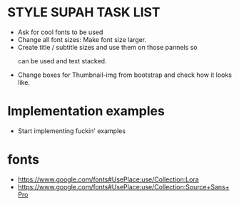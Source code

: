 # STYLE SUPAH TASK LIST
- Ask for cool fonts to be used
- Change all font sizes: Make font size larger.
- Create title / subtitle sizes and use them on those pannels so <p> can be used and text stacked.
- Change boxes for Thumbnail-img from bootstrap and check how it looks like.


# Implementation examples
- Start implementing fuckin' examples


# fonts
- https://www.google.com/fonts#UsePlace:use/Collection:Lora
- https://www.google.com/fonts#UsePlace:use/Collection:Source+Sans+Pro
